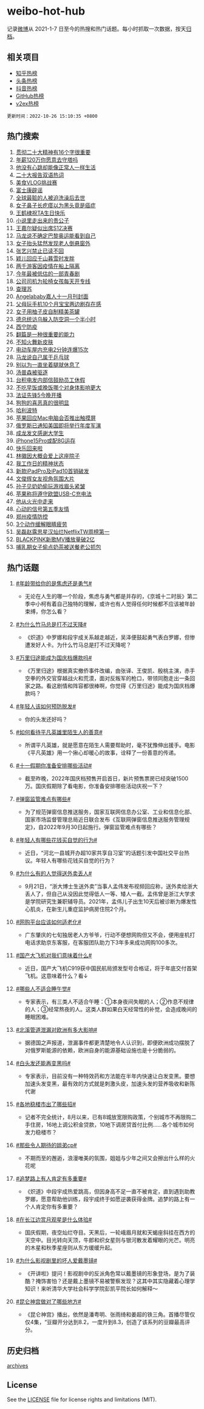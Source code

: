 # weibo-hot-hub

记录[微博](https://www.weibo.com)从 2021-1-7 日至今的热搜和热门话题。每小时抓取一次数据，按天[归档](archives)。

## 相关项目

- [知乎热榜](https://github.com/lonnyzhang423/zhihu-hot-hub)
- [头条热榜](https://github.com/lonnyzhang423/toutiao-hot-hub)
- [抖音热榜](https://github.com/lonnyzhang423/douyin-hot-hub)
- [GitHub热榜](https://github.com/lonnyzhang423/github-hot-hub)
- [v2ex热榜](https://github.com/lonnyzhang423/v2ex-hot-hub)


`更新时间：2022-10-26 15:10:35 +0800`

## 热门搜索

1. [贯彻二十大精神有16个字很重要](https://m.weibo.cn/search?containerid=100103type%3D1%26t%3D10%26q%3D%23%E8%B4%AF%E5%BD%BB%E4%BA%8C%E5%8D%81%E5%A4%A7%E7%B2%BE%E7%A5%9E%E6%9C%8916%E4%B8%AA%E5%AD%97%E5%BE%88%E9%87%8D%E8%A6%81%23&stream_entry_id=51&isnewpage=1&extparam=seat%3D1%26c_type%3D51%26filter_type%3Drealtimehot%26pos%3D0%26dgr%3D0%26cate%3D10103%26display_time%3D1666768233%26pre_seqid%3D166676791976302132639&luicode=10000011&lfid=106003type%253D25%2526t%253D3%2526disable_hot%253D1%2526filter_type%253Drealtimehot)
1. [年薪120万你愿意去守塔吗](https://m.weibo.cn/search?containerid=100103type%3D1%26t%3D10%26q%3D%23%E5%B9%B4%E8%96%AA120%E4%B8%87%E4%BD%A0%E6%84%BF%E6%84%8F%E5%8E%BB%E5%AE%88%E5%A1%94%E5%90%97%23&stream_entry_id=31&isnewpage=1&extparam=seat%3D1%26dgr%3D0%26realpos%3D1%26pos%3D0%26lcate%3D5001%26q%3D%2523%25E5%25B9%25B4%25E8%2596%25AA120%25E4%25B8%2587%25E4%25BD%25A0%25E6%2584%25BF%25E6%2584%258F%25E5%258E%25BB%25E5%25AE%2588%25E5%25A1%2594%25E5%2590%2597%2523%26c_type%3D31%26filter_type%3Drealtimehot%26cate%3D0%26flag%3D1%26band_rank%3D1%26display_time%3D1666768233%26pre_seqid%3D166676791976302132639&luicode=10000011&lfid=106003type%253D25%2526t%253D3%2526disable_hot%253D1%2526filter_type%253Drealtimehot)
1. [他没有心跳却能像正常人一样生活](https://m.weibo.cn/search?containerid=100103type%3D1%26t%3D10%26q%3D%23%E4%BB%96%E6%B2%A1%E6%9C%89%E5%BF%83%E8%B7%B3%E5%8D%B4%E8%83%BD%E5%83%8F%E6%AD%A3%E5%B8%B8%E4%BA%BA%E4%B8%80%E6%A0%B7%E7%94%9F%E6%B4%BB%23&stream_entry_id=31&isnewpage=1&extparam=seat%3D1%26dgr%3D0%26realpos%3D2%26pos%3D1%26lcate%3D5001%26q%3D%2523%25E4%25BB%2596%25E6%25B2%25A1%25E6%259C%2589%25E5%25BF%2583%25E8%25B7%25B3%25E5%258D%25B4%25E8%2583%25BD%25E5%2583%258F%25E6%25AD%25A3%25E5%25B8%25B8%25E4%25BA%25BA%25E4%25B8%2580%25E6%25A0%25B7%25E7%2594%259F%25E6%25B4%25BB%2523%26c_type%3D31%26filter_type%3Drealtimehot%26cate%3D0%26flag%3D16%26band_rank%3D2%26display_time%3D1666768233%26pre_seqid%3D166676791976302132639&luicode=10000011&lfid=106003type%253D25%2526t%253D3%2526disable_hot%253D1%2526filter_type%253Drealtimehot)
1. [二十大报告双语热词](https://m.weibo.cn/search?containerid=100103type%3D1%26t%3D10%26q%3D%23%E4%BA%8C%E5%8D%81%E5%A4%A7%E6%8A%A5%E5%91%8A%E5%8F%8C%E8%AF%AD%E7%83%AD%E8%AF%8D%23&stream_entry_id=31&isnewpage=1&extparam=seat%3D1%26dgr%3D0%26realpos%3D3%26pos%3D2%26lcate%3D5001%26q%3D%2523%25E4%25BA%258C%25E5%258D%2581%25E5%25A4%25A7%25E6%258A%25A5%25E5%2591%258A%25E5%258F%258C%25E8%25AF%25AD%25E7%2583%25AD%25E8%25AF%258D%2523%26c_type%3D31%26filter_type%3Drealtimehot%26cate%3D0%26flag%3D0%26band_rank%3D3%26display_time%3D1666768233%26pre_seqid%3D166676791976302132639&luicode=10000011&lfid=106003type%253D25%2526t%253D3%2526disable_hot%253D1%2526filter_type%253Drealtimehot)
1. [美食VLOG挑战赛](https://m.weibo.cn/search?containerid=100103type%3D1%26t%3D10%26q%3D%23%E7%BE%8E%E9%A3%9FVLOG%E6%8C%91%E6%88%98%E8%B5%9B%23&stream_entry_id=31&isnewpage=1&extparam=seat%3D1%26dgr%3D0%26pos%3D3%26lcate%3D5001%26q%3D%2523%25E7%25BE%258E%25E9%25A3%259FVLOG%25E6%258C%2591%25E6%2588%2598%25E8%25B5%259B%2523%26c_type%3D31%26adid%3D168818%26filter_type%3Drealtimehot%26cate%3D0%26band_rank%3D4%26display_time%3D1666768233%26pre_seqid%3D166676791976302132639&luicode=10000011&lfid=106003type%253D25%2526t%253D3%2526disable_hot%253D1%2526filter_type%253Drealtimehot)
1. [富士康辟谣](https://m.weibo.cn/search?containerid=100103type%3D1%26t%3D10%26q%3D%23%E5%AF%8C%E5%A3%AB%E5%BA%B7%E8%BE%9F%E8%B0%A3%23&stream_entry_id=31&isnewpage=1&extparam=seat%3D1%26dgr%3D0%26realpos%3D4%26pos%3D4%26lcate%3D5001%26q%3D%2523%25E5%25AF%258C%25E5%25A3%25AB%25E5%25BA%25B7%25E8%25BE%259F%25E8%25B0%25A3%2523%26c_type%3D31%26filter_type%3Drealtimehot%26cate%3D0%26flag%3D1%26band_rank%3D4%26display_time%3D1666768233%26pre_seqid%3D166676791976302132639&luicode=10000011&lfid=106003type%253D25%2526t%253D3%2526disable_hot%253D1%2526filter_type%253Drealtimehot)
1. [全球最脏的人被迫洗澡后去世](https://m.weibo.cn/search?containerid=100103type%3D1%26t%3D10%26q%3D%23%E5%85%A8%E7%90%83%E6%9C%80%E8%84%8F%E7%9A%84%E4%BA%BA%E8%A2%AB%E8%BF%AB%E6%B4%97%E6%BE%A1%E5%90%8E%E5%8E%BB%E4%B8%96%23&stream_entry_id=31&isnewpage=1&extparam=seat%3D1%26dgr%3D0%26realpos%3D5%26pos%3D5%26lcate%3D5001%26q%3D%2523%25E5%2585%25A8%25E7%2590%2583%25E6%259C%2580%25E8%2584%258F%25E7%259A%2584%25E4%25BA%25BA%25E8%25A2%25AB%25E8%25BF%25AB%25E6%25B4%2597%25E6%25BE%25A1%25E5%2590%258E%25E5%258E%25BB%25E4%25B8%2596%2523%26c_type%3D31%26filter_type%3Drealtimehot%26cate%3D0%26flag%3D2%26band_rank%3D5%26display_time%3D1666768233%26pre_seqid%3D166676791976302132639&luicode=10000011&lfid=106003type%253D25%2526t%253D3%2526disable_hot%253D1%2526filter_type%253Drealtimehot)
1. [女子鼻子长疙瘩以为黑头竟是癌症](https://m.weibo.cn/search?containerid=100103type%3D1%26t%3D10%26q%3D%23%E5%A5%B3%E5%AD%90%E9%BC%BB%E5%AD%90%E9%95%BF%E7%96%99%E7%98%A9%E4%BB%A5%E4%B8%BA%E9%BB%91%E5%A4%B4%E7%AB%9F%E6%98%AF%E7%99%8C%E7%97%87%23&stream_entry_id=31&isnewpage=1&extparam=seat%3D1%26dgr%3D0%26realpos%3D6%26pos%3D6%26lcate%3D5001%26q%3D%2523%25E5%25A5%25B3%25E5%25AD%2590%25E9%25BC%25BB%25E5%25AD%2590%25E9%2595%25BF%25E7%2596%2599%25E7%2598%25A9%25E4%25BB%25A5%25E4%25B8%25BA%25E9%25BB%2591%25E5%25A4%25B4%25E7%25AB%259F%25E6%2598%25AF%25E7%2599%258C%25E7%2597%2587%2523%26c_type%3D31%26filter_type%3Drealtimehot%26cate%3D0%26flag%3D0%26band_rank%3D6%26display_time%3D1666768233%26pre_seqid%3D166676791976302132639&luicode=10000011&lfid=106003type%253D25%2526t%253D3%2526disable_hot%253D1%2526filter_type%253Drealtimehot)
1. [王鹤棣祝TA生日快乐](https://m.weibo.cn/search?containerid=100103type%3D1%26t%3D10%26q%3D%23%E7%8E%8B%E9%B9%A4%E6%A3%A3%E7%A5%9DTA%E7%94%9F%E6%97%A5%E5%BF%AB%E4%B9%90%23&stream_entry_id=31&isnewpage=1&extparam=seat%3D1%26dgr%3D0%26pos%3D7%26lcate%3D5001%26topic_ad%3D1%26q%3D%2523%25E7%258E%258B%25E9%25B9%25A4%25E6%25A3%25A3%25E7%25A5%259DTA%25E7%2594%259F%25E6%2597%25A5%25E5%25BF%25AB%25E4%25B9%2590%2523%26c_type%3D31%26adid%3D169052%26filter_type%3Drealtimehot%26cate%3D0%26band_rank%3D7%26display_time%3D1666768233%26pre_seqid%3D166676791976302132639&luicode=10000011&lfid=106003type%253D25%2526t%253D3%2526disable_hot%253D1%2526filter_type%253Drealtimehot)
1. [小说里走出来的贵公子](https://m.weibo.cn/search?containerid=100103type%3D1%26t%3D10%26q%3D%23%E5%B0%8F%E8%AF%B4%E9%87%8C%E8%B5%B0%E5%87%BA%E6%9D%A5%E7%9A%84%E8%B4%B5%E5%85%AC%E5%AD%90%23&stream_entry_id=31&isnewpage=1&extparam=seat%3D1%26dgr%3D0%26realpos%3D7%26pos%3D8%26lcate%3D5001%26q%3D%2523%25E5%25B0%258F%25E8%25AF%25B4%25E9%2587%258C%25E8%25B5%25B0%25E5%2587%25BA%25E6%259D%25A5%25E7%259A%2584%25E8%25B4%25B5%25E5%2585%25AC%25E5%25AD%2590%2523%26c_type%3D31%26filter_type%3Drealtimehot%26cate%3D0%26flag%3D1%26band_rank%3D7%26display_time%3D1666768233%26pre_seqid%3D166676791976302132639&luicode=10000011&lfid=106003type%253D25%2526t%253D3%2526disable_hot%253D1%2526filter_type%253Drealtimehot)
1. [王嘉尔疑似出席S12决赛](https://m.weibo.cn/search?containerid=100103type%3D1%26t%3D10%26q%3D%23%E7%8E%8B%E5%98%89%E5%B0%94%E7%96%91%E4%BC%BC%E5%87%BA%E5%B8%ADS12%E5%86%B3%E8%B5%9B%23&stream_entry_id=31&isnewpage=1&extparam=seat%3D1%26dgr%3D0%26realpos%3D8%26pos%3D9%26lcate%3D5001%26q%3D%2523%25E7%258E%258B%25E5%2598%2589%25E5%25B0%2594%25E7%2596%2591%25E4%25BC%25BC%25E5%2587%25BA%25E5%25B8%25ADS12%25E5%2586%25B3%25E8%25B5%259B%2523%26c_type%3D31%26filter_type%3Drealtimehot%26cate%3D0%26flag%3D2%26band_rank%3D8%26display_time%3D1666768233%26pre_seqid%3D166676791976302132639&luicode=10000011&lfid=106003type%253D25%2526t%253D3%2526disable_hot%253D1%2526filter_type%253Drealtimehot)
1. [马龙说不确定巴黎奥运能看到自己](https://m.weibo.cn/search?containerid=100103type%3D1%26t%3D10%26q%3D%23%E9%A9%AC%E9%BE%99%E8%AF%B4%E4%B8%8D%E7%A1%AE%E5%AE%9A%E5%B7%B4%E9%BB%8E%E5%A5%A5%E8%BF%90%E8%83%BD%E7%9C%8B%E5%88%B0%E8%87%AA%E5%B7%B1%23&stream_entry_id=31&isnewpage=1&extparam=seat%3D1%26dgr%3D0%26realpos%3D9%26pos%3D10%26lcate%3D5001%26q%3D%2523%25E9%25A9%25AC%25E9%25BE%2599%25E8%25AF%25B4%25E4%25B8%258D%25E7%25A1%25AE%25E5%25AE%259A%25E5%25B7%25B4%25E9%25BB%258E%25E5%25A5%25A5%25E8%25BF%2590%25E8%2583%25BD%25E7%259C%258B%25E5%2588%25B0%25E8%2587%25AA%25E5%25B7%25B1%2523%26c_type%3D31%26filter_type%3Drealtimehot%26cate%3D0%26flag%3D0%26band_rank%3D9%26display_time%3D1666768233%26pre_seqid%3D166676791976302132639&luicode=10000011&lfid=106003type%253D25%2526t%253D3%2526disable_hot%253D1%2526filter_type%253Drealtimehot)
1. [女子抬头猛然发现老人倒悬窗外](https://m.weibo.cn/search?containerid=100103type%3D1%26t%3D10%26q%3D%23%E5%A5%B3%E5%AD%90%E6%8A%AC%E5%A4%B4%E7%8C%9B%E7%84%B6%E5%8F%91%E7%8E%B0%E8%80%81%E4%BA%BA%E5%80%92%E6%82%AC%E7%AA%97%E5%A4%96%23&stream_entry_id=31&isnewpage=1&extparam=seat%3D1%26dgr%3D0%26realpos%3D10%26pos%3D11%26lcate%3D5001%26q%3D%2523%25E5%25A5%25B3%25E5%25AD%2590%25E6%258A%25AC%25E5%25A4%25B4%25E7%258C%259B%25E7%2584%25B6%25E5%258F%2591%25E7%258E%25B0%25E8%2580%2581%25E4%25BA%25BA%25E5%2580%2592%25E6%2582%25AC%25E7%25AA%2597%25E5%25A4%2596%2523%26c_type%3D31%26filter_type%3Drealtimehot%26cate%3D0%26flag%3D0%26band_rank%3D10%26display_time%3D1666768233%26pre_seqid%3D166676791976302132639&luicode=10000011&lfid=106003type%253D25%2526t%253D3%2526disable_hot%253D1%2526filter_type%253Drealtimehot)
1. [张艺兴禁止已读不回](https://m.weibo.cn/search?containerid=100103type%3D1%26t%3D10%26q%3D%23%E5%BC%A0%E8%89%BA%E5%85%B4%E7%A6%81%E6%AD%A2%E5%B7%B2%E8%AF%BB%E4%B8%8D%E5%9B%9E%23&stream_entry_id=31&isnewpage=1&extparam=seat%3D1%26dgr%3D0%26realpos%3D11%26pos%3D12%26lcate%3D5001%26q%3D%2523%25E5%25BC%25A0%25E8%2589%25BA%25E5%2585%25B4%25E7%25A6%2581%25E6%25AD%25A2%25E5%25B7%25B2%25E8%25AF%25BB%25E4%25B8%258D%25E5%259B%259E%2523%26c_type%3D31%26filter_type%3Drealtimehot%26cate%3D0%26flag%3D0%26band_rank%3D11%26display_time%3D1666768233%26pre_seqid%3D166676791976302132639&luicode=10000011&lfid=106003type%253D25%2526t%253D3%2526disable_hot%253D1%2526filter_type%253Drealtimehot)
1. [颖儿回应千山暮雪时发胖](https://m.weibo.cn/search?containerid=100103type%3D1%26t%3D10%26q%3D%23%E9%A2%96%E5%84%BF%E5%9B%9E%E5%BA%94%E5%8D%83%E5%B1%B1%E6%9A%AE%E9%9B%AA%E6%97%B6%E5%8F%91%E8%83%96%23&stream_entry_id=31&isnewpage=1&extparam=seat%3D1%26dgr%3D0%26realpos%3D12%26pos%3D13%26lcate%3D5001%26q%3D%2523%25E9%25A2%2596%25E5%2584%25BF%25E5%259B%259E%25E5%25BA%2594%25E5%258D%2583%25E5%25B1%25B1%25E6%259A%25AE%25E9%259B%25AA%25E6%2597%25B6%25E5%258F%2591%25E8%2583%2596%2523%26c_type%3D31%26filter_type%3Drealtimehot%26cate%3D0%26flag%3D0%26band_rank%3D12%26display_time%3D1666768233%26pre_seqid%3D166676791976302132639&luicode=10000011&lfid=106003type%253D25%2526t%253D3%2526disable_hot%253D1%2526filter_type%253Drealtimehot)
1. [两千游客因疫情在船上隔离](https://m.weibo.cn/search?containerid=100103type%3D1%26t%3D10%26q%3D%23%E4%B8%A4%E5%8D%83%E6%B8%B8%E5%AE%A2%E5%9B%A0%E7%96%AB%E6%83%85%E5%9C%A8%E8%88%B9%E4%B8%8A%E9%9A%94%E7%A6%BB%23&stream_entry_id=31&isnewpage=1&extparam=seat%3D1%26dgr%3D0%26realpos%3D13%26pos%3D14%26lcate%3D5001%26q%3D%2523%25E4%25B8%25A4%25E5%258D%2583%25E6%25B8%25B8%25E5%25AE%25A2%25E5%259B%25A0%25E7%2596%25AB%25E6%2583%2585%25E5%259C%25A8%25E8%2588%25B9%25E4%25B8%258A%25E9%259A%2594%25E7%25A6%25BB%2523%26c_type%3D31%26filter_type%3Drealtimehot%26cate%3D0%26flag%3D2%26band_rank%3D13%26display_time%3D1666768233%26pre_seqid%3D166676791976302132639&luicode=10000011&lfid=106003type%253D25%2526t%253D3%2526disable_hot%253D1%2526filter_type%253Drealtimehot)
1. [今年最被低估的一部青春剧](https://m.weibo.cn/search?containerid=100103type%3D1%26t%3D10%26q%3D%23%E4%BB%8A%E5%B9%B4%E6%9C%80%E8%A2%AB%E4%BD%8E%E4%BC%B0%E7%9A%84%E4%B8%80%E9%83%A8%E9%9D%92%E6%98%A5%E5%89%A7%23&stream_entry_id=31&isnewpage=1&extparam=seat%3D1%26dgr%3D0%26realpos%3D14%26pos%3D15%26lcate%3D5001%26q%3D%2523%25E4%25BB%258A%25E5%25B9%25B4%25E6%259C%2580%25E8%25A2%25AB%25E4%25BD%258E%25E4%25BC%25B0%25E7%259A%2584%25E4%25B8%2580%25E9%2583%25A8%25E9%259D%2592%25E6%2598%25A5%25E5%2589%25A7%2523%26c_type%3D31%26filter_type%3Drealtimehot%26cate%3D0%26flag%3D1%26band_rank%3D14%26display_time%3D1666768233%26pre_seqid%3D166676791976302132639&luicode=10000011&lfid=106003type%253D25%2526t%253D3%2526disable_hot%253D1%2526filter_type%253Drealtimehot)
1. [公司司机为轮椅女孩每天开专线](https://m.weibo.cn/search?containerid=100103type%3D1%26t%3D10%26q%3D%23%E5%85%AC%E5%8F%B8%E5%8F%B8%E6%9C%BA%E4%B8%BA%E8%BD%AE%E6%A4%85%E5%A5%B3%E5%AD%A9%E6%AF%8F%E5%A4%A9%E5%BC%80%E4%B8%93%E7%BA%BF%23&stream_entry_id=31&isnewpage=1&extparam=seat%3D1%26dgr%3D0%26realpos%3D15%26pos%3D16%26lcate%3D5001%26q%3D%2523%25E5%2585%25AC%25E5%258F%25B8%25E5%258F%25B8%25E6%259C%25BA%25E4%25B8%25BA%25E8%25BD%25AE%25E6%25A4%2585%25E5%25A5%25B3%25E5%25AD%25A9%25E6%25AF%258F%25E5%25A4%25A9%25E5%25BC%2580%25E4%25B8%2593%25E7%25BA%25BF%2523%26c_type%3D31%26adid%3D169112%26filter_type%3Drealtimehot%26cate%3D0%26flag%3D0%26band_rank%3D15%26display_time%3D1666768233%26pre_seqid%3D166676791976302132639&luicode=10000011&lfid=106003type%253D25%2526t%253D3%2526disable_hot%253D1%2526filter_type%253Drealtimehot)
1. [查理苏](https://m.weibo.cn/search?containerid=100103type%3D1%26t%3D10%26q%3D%E6%9F%A5%E7%90%86%E8%8B%8F&stream_entry_id=31&isnewpage=1&extparam=seat%3D1%26dgr%3D0%26realpos%3D16%26pos%3D17%26lcate%3D5001%26q%3D%25E6%259F%25A5%25E7%2590%2586%25E8%258B%258F%26c_type%3D31%26filter_type%3Drealtimehot%26cate%3D0%26flag%3D0%26band_rank%3D16%26display_time%3D1666768233%26pre_seqid%3D166676791976302132639&luicode=10000011&lfid=106003type%253D25%2526t%253D3%2526disable_hot%253D1%2526filter_type%253Drealtimehot)
1. [Angelababy嘉人十一月刊封面](https://m.weibo.cn/search?containerid=100103type%3D1%26t%3D10%26q%3D%23Angelababy%E5%98%89%E4%BA%BA%E5%8D%81%E4%B8%80%E6%9C%88%E5%88%8A%E5%B0%81%E9%9D%A2%23&stream_entry_id=31&isnewpage=1&extparam=seat%3D1%26dgr%3D0%26realpos%3D17%26pos%3D18%26lcate%3D5001%26q%3D%2523Angelababy%25E5%2598%2589%25E4%25BA%25BA%25E5%258D%2581%25E4%25B8%2580%25E6%259C%2588%25E5%2588%258A%25E5%25B0%2581%25E9%259D%25A2%2523%26c_type%3D31%26filter_type%3Drealtimehot%26cate%3D0%26flag%3D0%26band_rank%3D17%26display_time%3D1666768233%26pre_seqid%3D166676791976302132639&luicode=10000011&lfid=106003type%253D25%2526t%253D3%2526disable_hot%253D1%2526filter_type%253Drealtimehot)
1. [父母玩手机10个月宝宝两边刷存在感](https://m.weibo.cn/search?containerid=100103type%3D1%26t%3D10%26q%3D%23%E7%88%B6%E6%AF%8D%E7%8E%A9%E6%89%8B%E6%9C%BA10%E4%B8%AA%E6%9C%88%E5%AE%9D%E5%AE%9D%E4%B8%A4%E8%BE%B9%E5%88%B7%E5%AD%98%E5%9C%A8%E6%84%9F%23&stream_entry_id=31&isnewpage=1&extparam=seat%3D1%26dgr%3D0%26realpos%3D18%26pos%3D19%26lcate%3D5001%26q%3D%2523%25E7%2588%25B6%25E6%25AF%258D%25E7%258E%25A9%25E6%2589%258B%25E6%259C%25BA10%25E4%25B8%25AA%25E6%259C%2588%25E5%25AE%259D%25E5%25AE%259D%25E4%25B8%25A4%25E8%25BE%25B9%25E5%2588%25B7%25E5%25AD%2598%25E5%259C%25A8%25E6%2584%259F%2523%26c_type%3D31%26filter_type%3Drealtimehot%26cate%3D0%26flag%3D0%26band_rank%3D18%26display_time%3D1666768233%26pre_seqid%3D166676791976302132639&luicode=10000011&lfid=106003type%253D25%2526t%253D3%2526disable_hot%253D1%2526filter_type%253Drealtimehot)
1. [女子用柚子皮自制精美茶罐](https://m.weibo.cn/search?containerid=100103type%3D1%26t%3D10%26q%3D%23%E5%A5%B3%E5%AD%90%E7%94%A8%E6%9F%9A%E5%AD%90%E7%9A%AE%E8%87%AA%E5%88%B6%E7%B2%BE%E7%BE%8E%E8%8C%B6%E7%BD%90%23&stream_entry_id=31&isnewpage=1&extparam=seat%3D1%26dgr%3D0%26realpos%3D19%26pos%3D20%26lcate%3D5001%26q%3D%2523%25E5%25A5%25B3%25E5%25AD%2590%25E7%2594%25A8%25E6%259F%259A%25E5%25AD%2590%25E7%259A%25AE%25E8%2587%25AA%25E5%2588%25B6%25E7%25B2%25BE%25E7%25BE%258E%25E8%258C%25B6%25E7%25BD%2590%2523%26c_type%3D31%26filter_type%3Drealtimehot%26cate%3D0%26flag%3D1%26band_rank%3D19%26display_time%3D1666768233%26pre_seqid%3D166676791976302132639&luicode=10000011&lfid=106003type%253D25%2526t%253D3%2526disable_hot%253D1%2526filter_type%253Drealtimehot)
1. [德总统访乌躲入防空洞一个半小时](https://m.weibo.cn/search?containerid=100103type%3D1%26t%3D10%26q%3D%23%E5%BE%B7%E6%80%BB%E7%BB%9F%E8%AE%BF%E4%B9%8C%E8%BA%B2%E5%85%A5%E9%98%B2%E7%A9%BA%E6%B4%9E%E4%B8%80%E4%B8%AA%E5%8D%8A%E5%B0%8F%E6%97%B6%23&stream_entry_id=31&isnewpage=1&extparam=seat%3D1%26dgr%3D0%26realpos%3D20%26pos%3D21%26lcate%3D5001%26q%3D%2523%25E5%25BE%25B7%25E6%2580%25BB%25E7%25BB%259F%25E8%25AE%25BF%25E4%25B9%258C%25E8%25BA%25B2%25E5%2585%25A5%25E9%2598%25B2%25E7%25A9%25BA%25E6%25B4%259E%25E4%25B8%2580%25E4%25B8%25AA%25E5%258D%258A%25E5%25B0%258F%25E6%2597%25B6%2523%26c_type%3D31%26filter_type%3Drealtimehot%26cate%3D0%26flag%3D0%26band_rank%3D20%26display_time%3D1666768233%26pre_seqid%3D166676791976302132639&luicode=10000011&lfid=106003type%253D25%2526t%253D3%2526disable_hot%253D1%2526filter_type%253Drealtimehot)
1. [西宁防疫](https://m.weibo.cn/search?containerid=100103type%3D1%26t%3D10%26q%3D%23%E8%A5%BF%E5%AE%81%E9%98%B2%E7%96%AB%23&stream_entry_id=31&isnewpage=1&extparam=seat%3D1%26dgr%3D0%26realpos%3D21%26pos%3D22%26lcate%3D5001%26q%3D%2523%25E8%25A5%25BF%25E5%25AE%2581%25E9%2598%25B2%25E7%2596%25AB%2523%26c_type%3D31%26filter_type%3Drealtimehot%26cate%3D0%26flag%3D1%26band_rank%3D21%26display_time%3D1666768233%26pre_seqid%3D166676791976302132639&luicode=10000011&lfid=106003type%253D25%2526t%253D3%2526disable_hot%253D1%2526filter_type%253Drealtimehot)
1. [翻篇是一种很重要的能力](https://m.weibo.cn/search?containerid=100103type%3D1%26t%3D10%26q%3D%23%E7%BF%BB%E7%AF%87%E6%98%AF%E4%B8%80%E7%A7%8D%E5%BE%88%E9%87%8D%E8%A6%81%E7%9A%84%E8%83%BD%E5%8A%9B%23&stream_entry_id=31&isnewpage=1&extparam=seat%3D1%26dgr%3D0%26realpos%3D22%26pos%3D23%26lcate%3D5001%26q%3D%2523%25E7%25BF%25BB%25E7%25AF%2587%25E6%2598%25AF%25E4%25B8%2580%25E7%25A7%258D%25E5%25BE%2588%25E9%2587%258D%25E8%25A6%2581%25E7%259A%2584%25E8%2583%25BD%25E5%258A%259B%2523%26c_type%3D31%26filter_type%3Drealtimehot%26cate%3D0%26flag%3D0%26band_rank%3D22%26display_time%3D1666768233%26pre_seqid%3D166676791976302132639&luicode=10000011&lfid=106003type%253D25%2526t%253D3%2526disable_hot%253D1%2526filter_type%253Drealtimehot)
1. [不知火舞新皮肤](https://m.weibo.cn/search?containerid=100103type%3D1%26t%3D10%26q%3D%23%E4%B8%8D%E7%9F%A5%E7%81%AB%E8%88%9E%E6%96%B0%E7%9A%AE%E8%82%A4%23&stream_entry_id=31&isnewpage=1&extparam=seat%3D1%26dgr%3D0%26realpos%3D23%26pos%3D24%26lcate%3D5001%26q%3D%2523%25E4%25B8%258D%25E7%259F%25A5%25E7%2581%25AB%25E8%2588%259E%25E6%2596%25B0%25E7%259A%25AE%25E8%2582%25A4%2523%26c_type%3D31%26filter_type%3Drealtimehot%26cate%3D0%26flag%3D0%26band_rank%3D23%26display_time%3D1666768233%26pre_seqid%3D166676791976302132639&luicode=10000011&lfid=106003type%253D25%2526t%253D3%2526disable_hot%253D1%2526filter_type%253Drealtimehot)
1. [电动车屋内充电2分钟连爆15次](https://m.weibo.cn/search?containerid=100103type%3D1%26t%3D10%26q%3D%23%E7%94%B5%E5%8A%A8%E8%BD%A6%E5%B1%8B%E5%86%85%E5%85%85%E7%94%B52%E5%88%86%E9%92%9F%E8%BF%9E%E7%88%8615%E6%AC%A1%23&stream_entry_id=31&isnewpage=1&extparam=seat%3D1%26dgr%3D0%26realpos%3D24%26pos%3D25%26lcate%3D5001%26q%3D%2523%25E7%2594%25B5%25E5%258A%25A8%25E8%25BD%25A6%25E5%25B1%258B%25E5%2586%2585%25E5%2585%2585%25E7%2594%25B52%25E5%2588%2586%25E9%2592%259F%25E8%25BF%259E%25E7%2588%258615%25E6%25AC%25A1%2523%26c_type%3D31%26filter_type%3Drealtimehot%26cate%3D0%26flag%3D0%26band_rank%3D24%26display_time%3D1666768233%26pre_seqid%3D166676791976302132639&luicode=10000011&lfid=106003type%253D25%2526t%253D3%2526disable_hot%253D1%2526filter_type%253Drealtimehot)
1. [马龙说自己属于乒乓球](https://m.weibo.cn/search?containerid=100103type%3D1%26t%3D10%26q%3D%23%E9%A9%AC%E9%BE%99%E8%AF%B4%E8%87%AA%E5%B7%B1%E5%B1%9E%E4%BA%8E%E4%B9%92%E4%B9%93%E7%90%83%23&stream_entry_id=31&isnewpage=1&extparam=seat%3D1%26dgr%3D0%26realpos%3D25%26pos%3D26%26lcate%3D5001%26q%3D%2523%25E9%25A9%25AC%25E9%25BE%2599%25E8%25AF%25B4%25E8%2587%25AA%25E5%25B7%25B1%25E5%25B1%259E%25E4%25BA%258E%25E4%25B9%2592%25E4%25B9%2593%25E7%2590%2583%2523%26c_type%3D31%26filter_type%3Drealtimehot%26cate%3D0%26flag%3D1%26band_rank%3D25%26display_time%3D1666768233%26pre_seqid%3D166676791976302132639&luicode=10000011&lfid=106003type%253D25%2526t%253D3%2526disable_hot%253D1%2526filter_type%253Drealtimehot)
1. [别以为一直坐着腿就休息了](https://m.weibo.cn/search?containerid=100103type%3D1%26t%3D10%26q%3D%23%E5%88%AB%E4%BB%A5%E4%B8%BA%E4%B8%80%E7%9B%B4%E5%9D%90%E7%9D%80%E8%85%BF%E5%B0%B1%E4%BC%91%E6%81%AF%E4%BA%86%23&stream_entry_id=31&isnewpage=1&extparam=seat%3D1%26dgr%3D0%26realpos%3D26%26pos%3D27%26lcate%3D5001%26q%3D%2523%25E5%2588%25AB%25E4%25BB%25A5%25E4%25B8%25BA%25E4%25B8%2580%25E7%259B%25B4%25E5%259D%2590%25E7%259D%2580%25E8%2585%25BF%25E5%25B0%25B1%25E4%25BC%2591%25E6%2581%25AF%25E4%25BA%2586%2523%26c_type%3D31%26filter_type%3Drealtimehot%26cate%3D0%26flag%3D0%26band_rank%3D26%26display_time%3D1666768233%26pre_seqid%3D166676791976302132639&luicode=10000011&lfid=106003type%253D25%2526t%253D3%2526disable_hot%253D1%2526filter_type%253Drealtimehot)
1. [汤普森被驱逐](https://m.weibo.cn/search?containerid=100103type%3D1%26t%3D10%26q%3D%23%E6%B1%A4%E6%99%AE%E6%A3%AE%E8%A2%AB%E9%A9%B1%E9%80%90%23&stream_entry_id=31&isnewpage=1&extparam=seat%3D1%26dgr%3D0%26realpos%3D27%26pos%3D28%26lcate%3D5001%26q%3D%2523%25E6%25B1%25A4%25E6%2599%25AE%25E6%25A3%25AE%25E8%25A2%25AB%25E9%25A9%25B1%25E9%2580%2590%2523%26c_type%3D31%26filter_type%3Drealtimehot%26cate%3D0%26flag%3D0%26band_rank%3D27%26display_time%3D1666768233%26pre_seqid%3D166676791976302132639&luicode=10000011&lfid=106003type%253D25%2526t%253D3%2526disable_hot%253D1%2526filter_type%253Drealtimehot)
1. [台积电发内部信鼓励员工休假](https://m.weibo.cn/search?containerid=100103type%3D1%26t%3D10%26q%3D%23%E5%8F%B0%E7%A7%AF%E7%94%B5%E5%8F%91%E5%86%85%E9%83%A8%E4%BF%A1%E9%BC%93%E5%8A%B1%E5%91%98%E5%B7%A5%E4%BC%91%E5%81%87%23&stream_entry_id=31&isnewpage=1&extparam=seat%3D1%26dgr%3D0%26realpos%3D28%26pos%3D29%26lcate%3D5001%26q%3D%2523%25E5%258F%25B0%25E7%25A7%25AF%25E7%2594%25B5%25E5%258F%2591%25E5%2586%2585%25E9%2583%25A8%25E4%25BF%25A1%25E9%25BC%2593%25E5%258A%25B1%25E5%2591%2598%25E5%25B7%25A5%25E4%25BC%2591%25E5%2581%2587%2523%26c_type%3D31%26filter_type%3Drealtimehot%26cate%3D0%26flag%3D0%26band_rank%3D28%26display_time%3D1666768233%26pre_seqid%3D166676791976302132639&luicode=10000011&lfid=106003type%253D25%2526t%253D3%2526disable_hot%253D1%2526filter_type%253Drealtimehot)
1. [不吃早饭或晚饭哪个对身体影响更大](https://m.weibo.cn/search?containerid=100103type%3D1%26t%3D10%26q%3D%23%E4%B8%8D%E5%90%83%E6%97%A9%E9%A5%AD%E6%88%96%E6%99%9A%E9%A5%AD%E5%93%AA%E4%B8%AA%E5%AF%B9%E8%BA%AB%E4%BD%93%E5%BD%B1%E5%93%8D%E6%9B%B4%E5%A4%A7%23&stream_entry_id=31&isnewpage=1&extparam=seat%3D1%26dgr%3D0%26realpos%3D29%26pos%3D30%26lcate%3D5001%26q%3D%2523%25E4%25B8%258D%25E5%2590%2583%25E6%2597%25A9%25E9%25A5%25AD%25E6%2588%2596%25E6%2599%259A%25E9%25A5%25AD%25E5%2593%25AA%25E4%25B8%25AA%25E5%25AF%25B9%25E8%25BA%25AB%25E4%25BD%2593%25E5%25BD%25B1%25E5%2593%258D%25E6%259B%25B4%25E5%25A4%25A7%2523%26c_type%3D31%26filter_type%3Drealtimehot%26cate%3D0%26flag%3D0%26band_rank%3D29%26display_time%3D1666768233%26pre_seqid%3D166676791976302132639&luicode=10000011&lfid=106003type%253D25%2526t%253D3%2526disable_hot%253D1%2526filter_type%253Drealtimehot)
1. [法证先锋5今晚开播](https://m.weibo.cn/search?containerid=100103type%3D1%26t%3D10%26q%3D%23%E6%B3%95%E8%AF%81%E5%85%88%E9%94%8B5%E4%BB%8A%E6%99%9A%E5%BC%80%E6%92%AD%23&stream_entry_id=31&isnewpage=1&extparam=seat%3D1%26dgr%3D0%26realpos%3D30%26pos%3D31%26lcate%3D5001%26q%3D%2523%25E6%25B3%2595%25E8%25AF%2581%25E5%2585%2588%25E9%2594%258B5%25E4%25BB%258A%25E6%2599%259A%25E5%25BC%2580%25E6%2592%25AD%2523%26c_type%3D31%26filter_type%3Drealtimehot%26cate%3D0%26flag%3D0%26band_rank%3D30%26display_time%3D1666768233%26pre_seqid%3D166676791976302132639&luicode=10000011&lfid=106003type%253D25%2526t%253D3%2526disable_hot%253D1%2526filter_type%253Drealtimehot)
1. [狗狗的喜恶真的很明显](https://m.weibo.cn/search?containerid=100103type%3D1%26t%3D10%26q%3D%23%E7%8B%97%E7%8B%97%E7%9A%84%E5%96%9C%E6%81%B6%E7%9C%9F%E7%9A%84%E5%BE%88%E6%98%8E%E6%98%BE%23&stream_entry_id=31&isnewpage=1&extparam=seat%3D1%26dgr%3D0%26realpos%3D31%26pos%3D32%26lcate%3D5001%26q%3D%2523%25E7%258B%2597%25E7%258B%2597%25E7%259A%2584%25E5%2596%259C%25E6%2581%25B6%25E7%259C%259F%25E7%259A%2584%25E5%25BE%2588%25E6%2598%258E%25E6%2598%25BE%2523%26c_type%3D31%26filter_type%3Drealtimehot%26cate%3D0%26flag%3D0%26band_rank%3D31%26display_time%3D1666768233%26pre_seqid%3D166676791976302132639&luicode=10000011&lfid=106003type%253D25%2526t%253D3%2526disable_hot%253D1%2526filter_type%253Drealtimehot)
1. [哈利波特](https://m.weibo.cn/search?containerid=100103type%3D1%26t%3D10%26q%3D%E5%93%88%E5%88%A9%E6%B3%A2%E7%89%B9&stream_entry_id=31&isnewpage=1&extparam=seat%3D1%26dgr%3D0%26realpos%3D32%26pos%3D33%26lcate%3D5001%26q%3D%25E5%2593%2588%25E5%2588%25A9%25E6%25B3%25A2%25E7%2589%25B9%26c_type%3D31%26filter_type%3Drealtimehot%26cate%3D0%26flag%3D0%26band_rank%3D32%26display_time%3D1666768233%26pre_seqid%3D166676791976302132639&luicode=10000011&lfid=106003type%253D25%2526t%253D3%2526disable_hot%253D1%2526filter_type%253Drealtimehot)
1. [苹果回应Mac电脑会否推出触摸屏](https://m.weibo.cn/search?containerid=100103type%3D1%26t%3D10%26q%3D%23%E8%8B%B9%E6%9E%9C%E5%9B%9E%E5%BA%94Mac%E7%94%B5%E8%84%91%E4%BC%9A%E5%90%A6%E6%8E%A8%E5%87%BA%E8%A7%A6%E6%91%B8%E5%B1%8F%23&stream_entry_id=31&isnewpage=1&extparam=seat%3D1%26dgr%3D0%26realpos%3D33%26pos%3D34%26lcate%3D5001%26q%3D%2523%25E8%258B%25B9%25E6%259E%259C%25E5%259B%259E%25E5%25BA%2594Mac%25E7%2594%25B5%25E8%2584%2591%25E4%25BC%259A%25E5%2590%25A6%25E6%258E%25A8%25E5%2587%25BA%25E8%25A7%25A6%25E6%2591%25B8%25E5%25B1%258F%2523%26c_type%3D31%26filter_type%3Drealtimehot%26cate%3D0%26flag%3D1%26band_rank%3D33%26display_time%3D1666768233%26pre_seqid%3D166676791976302132639&luicode=10000011&lfid=106003type%253D25%2526t%253D3%2526disable_hot%253D1%2526filter_type%253Drealtimehot)
1. [俄罗斯已通知美国即将举行年度军演](https://m.weibo.cn/search?containerid=100103type%3D1%26t%3D10%26q%3D%23%E4%BF%84%E7%BD%97%E6%96%AF%E5%B7%B2%E9%80%9A%E7%9F%A5%E7%BE%8E%E5%9B%BD%E5%8D%B3%E5%B0%86%E4%B8%BE%E8%A1%8C%E5%B9%B4%E5%BA%A6%E5%86%9B%E6%BC%94%23&stream_entry_id=31&isnewpage=1&extparam=seat%3D1%26dgr%3D0%26realpos%3D34%26pos%3D35%26lcate%3D5001%26q%3D%2523%25E4%25BF%2584%25E7%25BD%2597%25E6%2596%25AF%25E5%25B7%25B2%25E9%2580%259A%25E7%259F%25A5%25E7%25BE%258E%25E5%259B%25BD%25E5%258D%25B3%25E5%25B0%2586%25E4%25B8%25BE%25E8%25A1%258C%25E5%25B9%25B4%25E5%25BA%25A6%25E5%2586%259B%25E6%25BC%2594%2523%26c_type%3D31%26filter_type%3Drealtimehot%26cate%3D0%26flag%3D0%26band_rank%3D34%26display_time%3D1666768233%26pre_seqid%3D166676791976302132639&luicode=10000011&lfid=106003type%253D25%2526t%253D3%2526disable_hot%253D1%2526filter_type%253Drealtimehot)
1. [成龙发文感谢大学生](https://m.weibo.cn/search?containerid=100103type%3D1%26t%3D10%26q%3D%23%E6%88%90%E9%BE%99%E5%8F%91%E6%96%87%E6%84%9F%E8%B0%A2%E5%A4%A7%E5%AD%A6%E7%94%9F%23&stream_entry_id=31&isnewpage=1&extparam=seat%3D1%26dgr%3D0%26realpos%3D35%26pos%3D36%26lcate%3D5001%26q%3D%2523%25E6%2588%2590%25E9%25BE%2599%25E5%258F%2591%25E6%2596%2587%25E6%2584%259F%25E8%25B0%25A2%25E5%25A4%25A7%25E5%25AD%25A6%25E7%2594%259F%2523%26c_type%3D31%26filter_type%3Drealtimehot%26cate%3D0%26flag%3D0%26band_rank%3D35%26display_time%3D1666768233%26pre_seqid%3D166676791976302132639&luicode=10000011&lfid=106003type%253D25%2526t%253D3%2526disable_hot%253D1%2526filter_type%253Drealtimehot)
1. [iPhone15Pro或配8G运存](https://m.weibo.cn/search?containerid=100103type%3D1%26t%3D10%26q%3D%23iPhone15Pro%E6%88%96%E9%85%8D8G%E8%BF%90%E5%AD%98%23&stream_entry_id=31&isnewpage=1&extparam=seat%3D1%26dgr%3D0%26realpos%3D36%26pos%3D37%26lcate%3D5001%26q%3D%2523iPhone15Pro%25E6%2588%2596%25E9%2585%258D8G%25E8%25BF%2590%25E5%25AD%2598%2523%26c_type%3D31%26filter_type%3Drealtimehot%26cate%3D0%26flag%3D0%26band_rank%3D36%26display_time%3D1666768233%26pre_seqid%3D166676791976302132639&luicode=10000011&lfid=106003type%253D25%2526t%253D3%2526disable_hot%253D1%2526filter_type%253Drealtimehot)
1. [快乐回来啦](https://m.weibo.cn/search?containerid=100103type%3D1%26t%3D10%26q%3D%E5%BF%AB%E4%B9%90%E5%9B%9E%E6%9D%A5%E5%95%A6&stream_entry_id=31&isnewpage=1&extparam=seat%3D1%26dgr%3D0%26realpos%3D37%26pos%3D38%26lcate%3D5001%26q%3D%25E5%25BF%25AB%25E4%25B9%2590%25E5%259B%259E%25E6%259D%25A5%25E5%2595%25A6%26c_type%3D31%26filter_type%3Drealtimehot%26cate%3D0%26flag%3D0%26band_rank%3D37%26display_time%3D1666768233%26pre_seqid%3D166676791976302132639&luicode=10000011&lfid=106003type%253D25%2526t%253D3%2526disable_hot%253D1%2526filter_type%253Drealtimehot)
1. [林徽因大概会爱上这座院子](https://m.weibo.cn/search?containerid=100103type%3D1%26t%3D10%26q%3D%23%E6%9E%97%E5%BE%BD%E5%9B%A0%E5%A4%A7%E6%A6%82%E4%BC%9A%E7%88%B1%E4%B8%8A%E8%BF%99%E5%BA%A7%E9%99%A2%E5%AD%90%23&stream_entry_id=31&isnewpage=1&extparam=seat%3D1%26dgr%3D0%26realpos%3D38%26pos%3D39%26lcate%3D5001%26q%3D%2523%25E6%259E%2597%25E5%25BE%25BD%25E5%259B%25A0%25E5%25A4%25A7%25E6%25A6%2582%25E4%25BC%259A%25E7%2588%25B1%25E4%25B8%258A%25E8%25BF%2599%25E5%25BA%25A7%25E9%2599%25A2%25E5%25AD%2590%2523%26c_type%3D31%26filter_type%3Drealtimehot%26cate%3D0%26flag%3D0%26band_rank%3D38%26display_time%3D1666768233%26pre_seqid%3D166676791976302132639&luicode=10000011&lfid=106003type%253D25%2526t%253D3%2526disable_hot%253D1%2526filter_type%253Drealtimehot)
1. [我工作日的精神状态](https://m.weibo.cn/search?containerid=100103type%3D1%26t%3D10%26q%3D%23%E6%88%91%E5%B7%A5%E4%BD%9C%E6%97%A5%E7%9A%84%E7%B2%BE%E7%A5%9E%E7%8A%B6%E6%80%81%23&stream_entry_id=31&isnewpage=1&extparam=seat%3D1%26dgr%3D0%26realpos%3D39%26pos%3D40%26lcate%3D5001%26q%3D%2523%25E6%2588%2591%25E5%25B7%25A5%25E4%25BD%259C%25E6%2597%25A5%25E7%259A%2584%25E7%25B2%25BE%25E7%25A5%259E%25E7%258A%25B6%25E6%2580%2581%2523%26c_type%3D31%26filter_type%3Drealtimehot%26cate%3D0%26flag%3D1%26band_rank%3D39%26display_time%3D1666768233%26pre_seqid%3D166676791976302132639&luicode=10000011&lfid=106003type%253D25%2526t%253D3%2526disable_hot%253D1%2526filter_type%253Drealtimehot)
1. [新款iPadPro及iPad10首销破发](https://m.weibo.cn/search?containerid=100103type%3D1%26t%3D10%26q%3D%23%E6%96%B0%E6%AC%BEiPadPro%E5%8F%8AiPad10%E9%A6%96%E9%94%80%E7%A0%B4%E5%8F%91%23&stream_entry_id=31&isnewpage=1&extparam=seat%3D1%26dgr%3D0%26realpos%3D40%26pos%3D41%26lcate%3D5001%26q%3D%2523%25E6%2596%25B0%25E6%25AC%25BEiPadPro%25E5%258F%258AiPad10%25E9%25A6%2596%25E9%2594%2580%25E7%25A0%25B4%25E5%258F%2591%2523%26c_type%3D31%26filter_type%3Drealtimehot%26cate%3D0%26flag%3D0%26band_rank%3D40%26display_time%3D1666768233%26pre_seqid%3D166676791976302132639&luicode=10000011&lfid=106003type%253D25%2526t%253D3%2526disable_hot%253D1%2526filter_type%253Drealtimehot)
1. [文俊辉女友视角氛围大片](https://m.weibo.cn/search?containerid=100103type%3D1%26t%3D10%26q%3D%23%E6%96%87%E4%BF%8A%E8%BE%89%E5%A5%B3%E5%8F%8B%E8%A7%86%E8%A7%92%E6%B0%9B%E5%9B%B4%E5%A4%A7%E7%89%87%23&stream_entry_id=31&isnewpage=1&extparam=seat%3D1%26dgr%3D0%26realpos%3D41%26pos%3D42%26lcate%3D5001%26q%3D%2523%25E6%2596%2587%25E4%25BF%258A%25E8%25BE%2589%25E5%25A5%25B3%25E5%258F%258B%25E8%25A7%2586%25E8%25A7%2592%25E6%25B0%259B%25E5%259B%25B4%25E5%25A4%25A7%25E7%2589%2587%2523%26c_type%3D31%26filter_type%3Drealtimehot%26cate%3D0%26flag%3D1%26band_rank%3D41%26display_time%3D1666768233%26pre_seqid%3D166676791976302132639&luicode=10000011&lfid=106003type%253D25%2526t%253D3%2526disable_hot%253D1%2526filter_type%253Drealtimehot)
1. [孙子见奶奶偷玩游戏眉头紧皱](https://m.weibo.cn/search?containerid=100103type%3D1%26t%3D10%26q%3D%23%E5%AD%99%E5%AD%90%E8%A7%81%E5%A5%B6%E5%A5%B6%E5%81%B7%E7%8E%A9%E6%B8%B8%E6%88%8F%E7%9C%89%E5%A4%B4%E7%B4%A7%E7%9A%B1%23&stream_entry_id=31&isnewpage=1&extparam=seat%3D1%26dgr%3D0%26realpos%3D42%26pos%3D43%26lcate%3D5001%26q%3D%2523%25E5%25AD%2599%25E5%25AD%2590%25E8%25A7%2581%25E5%25A5%25B6%25E5%25A5%25B6%25E5%2581%25B7%25E7%258E%25A9%25E6%25B8%25B8%25E6%2588%258F%25E7%259C%2589%25E5%25A4%25B4%25E7%25B4%25A7%25E7%259A%25B1%2523%26c_type%3D31%26filter_type%3Drealtimehot%26cate%3D0%26flag%3D0%26band_rank%3D42%26display_time%3D1666768233%26pre_seqid%3D166676791976302132639&luicode=10000011&lfid=106003type%253D25%2526t%253D3%2526disable_hot%253D1%2526filter_type%253Drealtimehot)
1. [苹果称将遵守欧盟USB-C充电法](https://m.weibo.cn/search?containerid=100103type%3D1%26t%3D10%26q%3D%23%E8%8B%B9%E6%9E%9C%E7%A7%B0%E5%B0%86%E9%81%B5%E5%AE%88%E6%AC%A7%E7%9B%9FUSB-C%E5%85%85%E7%94%B5%E6%B3%95%23&stream_entry_id=31&isnewpage=1&extparam=seat%3D1%26dgr%3D0%26realpos%3D43%26pos%3D44%26lcate%3D5001%26q%3D%2523%25E8%258B%25B9%25E6%259E%259C%25E7%25A7%25B0%25E5%25B0%2586%25E9%2581%25B5%25E5%25AE%2588%25E6%25AC%25A7%25E7%259B%259FUSB-C%25E5%2585%2585%25E7%2594%25B5%25E6%25B3%2595%2523%26c_type%3D31%26filter_type%3Drealtimehot%26cate%3D0%26flag%3D0%26band_rank%3D43%26display_time%3D1666768233%26pre_seqid%3D166676791976302132639&luicode=10000011&lfid=106003type%253D25%2526t%253D3%2526disable_hot%253D1%2526filter_type%253Drealtimehot)
1. [他从火光中走来](https://m.weibo.cn/search?containerid=100103type%3D1%26t%3D10%26q%3D%E4%BB%96%E4%BB%8E%E7%81%AB%E5%85%89%E4%B8%AD%E8%B5%B0%E6%9D%A5&stream_entry_id=31&isnewpage=1&extparam=seat%3D1%26dgr%3D0%26realpos%3D44%26pos%3D45%26lcate%3D5001%26q%3D%25E4%25BB%2596%25E4%25BB%258E%25E7%2581%25AB%25E5%2585%2589%25E4%25B8%25AD%25E8%25B5%25B0%25E6%259D%25A5%26c_type%3D31%26filter_type%3Drealtimehot%26cate%3D0%26flag%3D0%26band_rank%3D44%26display_time%3D1666768233%26pre_seqid%3D166676791976302132639&luicode=10000011&lfid=106003type%253D25%2526t%253D3%2526disable_hot%253D1%2526filter_type%253Drealtimehot)
1. [心动的信号第五季友情](https://m.weibo.cn/search?containerid=100103type%3D1%26t%3D10%26q%3D%23%E5%BF%83%E5%8A%A8%E7%9A%84%E4%BF%A1%E5%8F%B7%E7%AC%AC%E4%BA%94%E5%AD%A3%E5%8F%8B%E6%83%85%23&stream_entry_id=31&isnewpage=1&extparam=seat%3D1%26dgr%3D0%26realpos%3D45%26pos%3D46%26lcate%3D5001%26q%3D%2523%25E5%25BF%2583%25E5%258A%25A8%25E7%259A%2584%25E4%25BF%25A1%25E5%258F%25B7%25E7%25AC%25AC%25E4%25BA%2594%25E5%25AD%25A3%25E5%258F%258B%25E6%2583%2585%2523%26c_type%3D31%26filter_type%3Drealtimehot%26cate%3D0%26flag%3D0%26band_rank%3D45%26display_time%3D1666768233%26pre_seqid%3D166676791976302132639&luicode=10000011&lfid=106003type%253D25%2526t%253D3%2526disable_hot%253D1%2526filter_type%253Drealtimehot)
1. [郑州疫情防控](https://m.weibo.cn/search?containerid=100103type%3D1%26t%3D10%26q%3D%23%E9%83%91%E5%B7%9E%E7%96%AB%E6%83%85%E9%98%B2%E6%8E%A7%23&stream_entry_id=31&isnewpage=1&extparam=seat%3D1%26dgr%3D0%26realpos%3D46%26pos%3D47%26lcate%3D5001%26q%3D%2523%25E9%2583%2591%25E5%25B7%259E%25E7%2596%25AB%25E6%2583%2585%25E9%2598%25B2%25E6%258E%25A7%2523%26c_type%3D31%26filter_type%3Drealtimehot%26cate%3D0%26flag%3D0%26band_rank%3D46%26display_time%3D1666768233%26pre_seqid%3D166676791976302132639&luicode=10000011&lfid=106003type%253D25%2526t%253D3%2526disable_hot%253D1%2526filter_type%253Drealtimehot)
1. [3个动作缓解眼睛疲劳](https://m.weibo.cn/search?containerid=100103type%3D1%26t%3D10%26q%3D%233%E4%B8%AA%E5%8A%A8%E4%BD%9C%E7%BC%93%E8%A7%A3%E7%9C%BC%E7%9D%9B%E7%96%B2%E5%8A%B3%23&stream_entry_id=31&isnewpage=1&extparam=seat%3D1%26dgr%3D0%26realpos%3D47%26pos%3D48%26lcate%3D5001%26q%3D%25233%25E4%25B8%25AA%25E5%258A%25A8%25E4%25BD%259C%25E7%25BC%2593%25E8%25A7%25A3%25E7%259C%25BC%25E7%259D%259B%25E7%2596%25B2%25E5%258A%25B3%2523%26c_type%3D31%26filter_type%3Drealtimehot%26cate%3D0%26flag%3D1%26band_rank%3D47%26display_time%3D1666768233%26pre_seqid%3D166676791976302132639&luicode=10000011&lfid=106003type%253D25%2526t%253D3%2526disable_hot%253D1%2526filter_type%253Drealtimehot)
1. [吴磊赵露思星汉灿烂NetflixTW周榜第一](https://m.weibo.cn/search?containerid=100103type%3D1%26t%3D10%26q%3D%23%E5%90%B4%E7%A3%8A%E8%B5%B5%E9%9C%B2%E6%80%9D%E6%98%9F%E6%B1%89%E7%81%BF%E7%83%82NetflixTW%E5%91%A8%E6%A6%9C%E7%AC%AC%E4%B8%80%23&stream_entry_id=31&isnewpage=1&extparam=seat%3D1%26dgr%3D0%26realpos%3D48%26pos%3D49%26lcate%3D5001%26q%3D%2523%25E5%2590%25B4%25E7%25A3%258A%25E8%25B5%25B5%25E9%259C%25B2%25E6%2580%259D%25E6%2598%259F%25E6%25B1%2589%25E7%2581%25BF%25E7%2583%2582NetflixTW%25E5%2591%25A8%25E6%25A6%259C%25E7%25AC%25AC%25E4%25B8%2580%2523%26c_type%3D31%26filter_type%3Drealtimehot%26cate%3D0%26flag%3D1%26band_rank%3D48%26display_time%3D1666768233%26pre_seqid%3D166676791976302132639&luicode=10000011&lfid=106003type%253D25%2526t%253D3%2526disable_hot%253D1%2526filter_type%253Drealtimehot)
1. [BLACKPINK新歌MV播放量破2亿](https://m.weibo.cn/search?containerid=100103type%3D1%26t%3D10%26q%3D%23BLACKPINK%E6%96%B0%E6%AD%8CMV%E6%92%AD%E6%94%BE%E9%87%8F%E7%A0%B42%E4%BA%BF%23&stream_entry_id=31&isnewpage=1&extparam=seat%3D1%26dgr%3D0%26realpos%3D49%26pos%3D50%26lcate%3D5001%26q%3D%2523BLACKPINK%25E6%2596%25B0%25E6%25AD%258CMV%25E6%2592%25AD%25E6%2594%25BE%25E9%2587%258F%25E7%25A0%25B42%25E4%25BA%25BF%2523%26c_type%3D31%26filter_type%3Drealtimehot%26cate%3D0%26flag%3D0%26band_rank%3D49%26display_time%3D1666768233%26pre_seqid%3D166676791976302132639&luicode=10000011&lfid=106003type%253D25%2526t%253D3%2526disable_hot%253D1%2526filter_type%253Drealtimehot)
1. [哺乳期女子偷点奶茶被送餐老公抓包](https://m.weibo.cn/search?containerid=100103type%3D1%26t%3D10%26q%3D%23%E5%93%BA%E4%B9%B3%E6%9C%9F%E5%A5%B3%E5%AD%90%E5%81%B7%E7%82%B9%E5%A5%B6%E8%8C%B6%E8%A2%AB%E9%80%81%E9%A4%90%E8%80%81%E5%85%AC%E6%8A%93%E5%8C%85%23&stream_entry_id=31&isnewpage=1&extparam=seat%3D1%26dgr%3D0%26realpos%3D50%26pos%3D51%26lcate%3D5001%26q%3D%2523%25E5%2593%25BA%25E4%25B9%25B3%25E6%259C%259F%25E5%25A5%25B3%25E5%25AD%2590%25E5%2581%25B7%25E7%2582%25B9%25E5%25A5%25B6%25E8%258C%25B6%25E8%25A2%25AB%25E9%2580%2581%25E9%25A4%2590%25E8%2580%2581%25E5%2585%25AC%25E6%258A%2593%25E5%258C%2585%2523%26c_type%3D31%26filter_type%3Drealtimehot%26cate%3D0%26flag%3D0%26band_rank%3D50%26display_time%3D1666768233%26pre_seqid%3D166676791976302132639&luicode=10000011&lfid=106003type%253D25%2526t%253D3%2526disable_hot%253D1%2526filter_type%253Drealtimehot)

## 热门话题

1. [#年龄带给你的是焦虑还是勇气#](https://m.weibo.cn/search?containerid=231522type%3D1%26t%3D10%26q%3D%23%E5%B9%B4%E9%BE%84%E5%B8%A6%E7%BB%99%E4%BD%A0%E7%9A%84%E6%98%AF%E7%84%A6%E8%99%91%E8%BF%98%E6%98%AF%E5%8B%87%E6%B0%94%23&stream_entry_id=128&isnewpage=1&extparam=seat%3D1%26dgr%3D0%26c_type%3D128%26pos%3D1-0-0%26lcate%3D5004%26cate%3D5004%26unitid%3D1664619638229%26display_time%3D1666768235%26pre_seqid%3D1666768235463016902109&luicode=10000011&lfid=231648_-_4)
    - 无论在人生的哪一个阶段，焦虑与勇气都是并存的，《京城十二时辰》第二季中小柯有着自己独特的理解，或许也有人觉得任何时候都不应该被年龄束缚，你怎么看？

1. [#为什么竹马总是打不过天降#](https://m.weibo.cn/search?containerid=231522type%3D1%26t%3D10%26q%3D%23%E4%B8%BA%E4%BB%80%E4%B9%88%E7%AB%B9%E9%A9%AC%E6%80%BB%E6%98%AF%E6%89%93%E4%B8%8D%E8%BF%87%E5%A4%A9%E9%99%8D%23&stream_entry_id=128&isnewpage=1&extparam=seat%3D1%26dgr%3D0%26c_type%3D128%26pos%3D1-0-1%26lcate%3D5004%26cate%3D5004%26unitid%3D1664771724501%26display_time%3D1666768235%26pre_seqid%3D1666768235463016902109&luicode=10000011&lfid=231648_-_4)
    - 《炽道》中罗娜和段宇成关系越走越近，吴泽便鼓起勇气表白罗娜，但惨遭发好人卡。为什么竹马总是打不过天降呢？

1. [#万里归途能成为国庆档爆款吗#](https://m.weibo.cn/search?containerid=231522type%3D1%26t%3D10%26q%3D%23%E4%B8%87%E9%87%8C%E5%BD%92%E9%80%94%E8%83%BD%E6%88%90%E4%B8%BA%E5%9B%BD%E5%BA%86%E6%A1%A3%E7%88%86%E6%AC%BE%E5%90%97%23&stream_entry_id=128&isnewpage=1&extparam=seat%3D1%26dgr%3D0%26c_type%3D128%26pos%3D1-0-2%26lcate%3D5004%26cate%3D5004%26unitid%3D44847%26display_time%3D1666768235%26pre_seqid%3D1666768235463016902109&luicode=10000011&lfid=231648_-_4)
    - 《万里归途》根据真实撤侨事件改编，由张译、王俊凯、殷桃主演，赤手空拳的外交官穿越战火和荒漠，面对反叛军的枪口，带领同胞走出一条回家之路。看这剧情和阵容都很棒啊，你觉得《万里归途》能成为国庆档爆款吗？

1. [#年轻人该如何预防脱发#](https://m.weibo.cn/search?containerid=231522type%3D1%26t%3D10%26q%3D%23%E5%B9%B4%E8%BD%BB%E4%BA%BA%E8%AF%A5%E5%A6%82%E4%BD%95%E9%A2%84%E9%98%B2%E8%84%B1%E5%8F%91%23&stream_entry_id=128&isnewpage=1&extparam=seat%3D1%26dgr%3D0%26c_type%3D128%26pos%3D1-0-3%26lcate%3D5004%26cate%3D5004%26unitid%3D44834%26display_time%3D1666768235%26pre_seqid%3D1666768235463016902109&luicode=10000011&lfid=231648_-_4)
    - 你的头发还好吗？

1. [#如何看待平凡英雄里陌生人的善意#](https://m.weibo.cn/search?containerid=231522type%3D1%26t%3D10%26q%3D%23%E5%A6%82%E4%BD%95%E7%9C%8B%E5%BE%85%E5%B9%B3%E5%87%A1%E8%8B%B1%E9%9B%84%E9%87%8C%E9%99%8C%E7%94%9F%E4%BA%BA%E7%9A%84%E5%96%84%E6%84%8F%23&stream_entry_id=128&isnewpage=1&extparam=seat%3D1%26dgr%3D0%26c_type%3D128%26pos%3D1-0-4%26lcate%3D5004%26cate%3D5004%26unitid%3D1664717126325%26display_time%3D1666768235%26pre_seqid%3D1666768235463016902109&luicode=10000011&lfid=231648_-_4)
    - 所谓平凡英雄，就是愿意在陌生人需要帮助时，毫不犹豫伸出援手。电影《平凡英雄》用一个揪心却暖心的故事，诠释了一份善意的传递。

1. [#十一假期你准备安排哪些活动#](https://m.weibo.cn/search?containerid=231522type%3D1%26t%3D10%26q%3D%23%E5%8D%81%E4%B8%80%E5%81%87%E6%9C%9F%E4%BD%A0%E5%87%86%E5%A4%87%E5%AE%89%E6%8E%92%E5%93%AA%E4%BA%9B%E6%B4%BB%E5%8A%A8%23&stream_entry_id=128&isnewpage=1&extparam=seat%3D1%26dgr%3D0%26c_type%3D128%26pos%3D1-0-5%26lcate%3D5004%26cate%3D5004%26unitid%3D44829%26display_time%3D1666768235%26pre_seqid%3D1666768235463016902109&luicode=10000011&lfid=231648_-_4)
    - 截至昨晚，2022年国庆档预售开启首日，新片预售票房已经突破1500万。国庆假期除了看电影，你准备安排哪些活动庆祝一下？

1. [#弹窗监管难点有哪些#](https://m.weibo.cn/search?containerid=231522type%3D1%26t%3D10%26q%3D%23%E5%BC%B9%E7%AA%97%E7%9B%91%E7%AE%A1%E9%9A%BE%E7%82%B9%E6%9C%89%E5%93%AA%E4%BA%9B%23&stream_entry_id=128&isnewpage=1&extparam=seat%3D1%26dgr%3D0%26c_type%3D128%26pos%3D1-0-6%26lcate%3D5004%26cate%3D5004%26unitid%3D44839%26display_time%3D1666768235%26pre_seqid%3D1666768235463016902109&luicode=10000011&lfid=231648_-_4)
    - 为了规范弹窗信息推送服务，国家互联网信息办公室、工业和信息化部、国家市场监督管理总局近日联合发布《互联网弹窗信息推送服务管理规定》，自2022年9月30日起施行。弹窗监管难点有哪些？

1. [#年轻人有哪些花钱买自觉的行为#](https://m.weibo.cn/search?containerid=231522type%3D1%26t%3D10%26q%3D%23%E5%B9%B4%E8%BD%BB%E4%BA%BA%E6%9C%89%E5%93%AA%E4%BA%9B%E8%8A%B1%E9%92%B1%E4%B9%B0%E8%87%AA%E8%A7%89%E7%9A%84%E8%A1%8C%E4%B8%BA%23&stream_entry_id=128&isnewpage=1&extparam=seat%3D1%26dgr%3D0%26c_type%3D128%26pos%3D1-0-7%26lcate%3D5004%26cate%3D5004%26unitid%3D44838%26display_time%3D1666768235%26pre_seqid%3D1666768235463016902109&luicode=10000011&lfid=231648_-_4)
    - 近日，“河北一县城开办超10家共享自习室”的话题引发中国社交平台热议。年轻人有哪些花钱买自觉的行为？

1. [#为什么有的人觉得送外卖丢人#](https://m.weibo.cn/search?containerid=231522type%3D1%26t%3D10%26q%3D%23%E4%B8%BA%E4%BB%80%E4%B9%88%E6%9C%89%E7%9A%84%E4%BA%BA%E8%A7%89%E5%BE%97%E9%80%81%E5%A4%96%E5%8D%96%E4%B8%A2%E4%BA%BA%23&stream_entry_id=128&isnewpage=1&extparam=seat%3D1%26dgr%3D0%26c_type%3D128%26pos%3D1-0-8%26lcate%3D5004%26cate%3D5004%26unitid%3D44828%26display_time%3D1666768235%26pre_seqid%3D1666768235463016902109&luicode=10000011&lfid=231648_-_4)
    - 9月21日，“浙大博士生送外卖”当事人孟伟发布视频回应称，送外卖给浙大丢人了，但自己从没因此觉得低人一等、矮人一截。孟伟曾是浙江大学求是学院研究生兼职辅导员。2021年，孟伟儿子出生10天后被诊断为爆发性心肌炎，在新生儿重症监护病房住院2个月。

1. [#网购平台应该如何适老化#](https://m.weibo.cn/search?containerid=231522type%3D1%26t%3D10%26q%3D%23%E7%BD%91%E8%B4%AD%E5%B9%B3%E5%8F%B0%E5%BA%94%E8%AF%A5%E5%A6%82%E4%BD%95%E9%80%82%E8%80%81%E5%8C%96%23&stream_entry_id=128&isnewpage=1&extparam=seat%3D1%26dgr%3D0%26c_type%3D128%26pos%3D1-0-9%26lcate%3D5004%26cate%3D5004%26unitid%3D44831%26display_time%3D1666768235%26pre_seqid%3D1666768235463016902109&luicode=10000011&lfid=231648_-_4)
    - 广东肇庆的七旬独居老人方爷爷，行动不便想网购但又不会，便用座机打电话求助京东客服，在客服团队助力下3年多来成功网购100多次。

1. [#国产大飞机对我们意味着什么#](https://m.weibo.cn/search?containerid=231522type%3D1%26t%3D10%26q%3D%23%E5%9B%BD%E4%BA%A7%E5%A4%A7%E9%A3%9E%E6%9C%BA%E5%AF%B9%E6%88%91%E4%BB%AC%E6%84%8F%E5%91%B3%E7%9D%80%E4%BB%80%E4%B9%88%23&stream_entry_id=128&isnewpage=1&extparam=seat%3D1%26dgr%3D0%26c_type%3D128%26pos%3D1-0-10%26lcate%3D5004%26cate%3D5004%26unitid%3D1664783133342%26display_time%3D1666768235%26pre_seqid%3D1666768235463016902109&luicode=10000011&lfid=231648_-_4)
    - 近日，国产大飞机C919获中国民航局颁发型号合格证，将于年底交付首架飞机。这意味着什么？看↓

1. [#哪些人不适合睡午觉#](https://m.weibo.cn/search?containerid=231522type%3D1%26t%3D10%26q%3D%23%E5%93%AA%E4%BA%9B%E4%BA%BA%E4%B8%8D%E9%80%82%E5%90%88%E7%9D%A1%E5%8D%88%E8%A7%89%23&stream_entry_id=128&isnewpage=1&extparam=seat%3D1%26dgr%3D0%26c_type%3D128%26pos%3D1-0-11%26lcate%3D5004%26cate%3D5004%26unitid%3D44843%26display_time%3D1666768235%26pre_seqid%3D1666768235463016902109&luicode=10000011&lfid=231648_-_4)
    - 专家表示，有三类人不适合午睡：①本身夜间失眠的人；②作息不规律的人；③经常熬夜的人。这类人群如果白天经常性的补觉，会造成晚间的睡眠困难。

1. [#北溪管道泄漏对欧洲有多大影响#](https://m.weibo.cn/search?containerid=231522type%3D1%26t%3D10%26q%3D%23%E5%8C%97%E6%BA%AA%E7%AE%A1%E9%81%93%E6%B3%84%E6%BC%8F%E5%AF%B9%E6%AC%A7%E6%B4%B2%E6%9C%89%E5%A4%9A%E5%A4%A7%E5%BD%B1%E5%93%8D%23&stream_entry_id=128&isnewpage=1&extparam=seat%3D1%26dgr%3D0%26c_type%3D128%26pos%3D1-0-12%26lcate%3D5004%26cate%3D5004%26unitid%3D44832%26display_time%3D1666768235%26pre_seqid%3D1666768235463016902109&luicode=10000011&lfid=231648_-_4)
    - 据德国之声报道，泄漏事件都更清楚地令人认识到，即便欧洲成功摆脱了对俄罗斯能源的依赖，欧洲自身的能源基础设施也是十分脆弱的。

1. [#白头发还能再变黑吗#](https://m.weibo.cn/search?containerid=231522type%3D1%26t%3D10%26q%3D%23%E7%99%BD%E5%A4%B4%E5%8F%91%E8%BF%98%E8%83%BD%E5%86%8D%E5%8F%98%E9%BB%91%E5%90%97%23&stream_entry_id=128&isnewpage=1&extparam=seat%3D1%26dgr%3D0%26c_type%3D128%26pos%3D1-0-13%26lcate%3D5004%26cate%3D5004%26unitid%3D44830%26display_time%3D1666768235%26pre_seqid%3D1666768235463016902109&luicode=10000011&lfid=231648_-_4)
    - 专家表示，目前没有一种特效药和方法能在半年内快速让白发变黑。要想加速头发变黑，最有效的方式就是刺激头皮，加速头发的营养吸收和新陈代谢

1. [#各地稳楼市出了哪些招#](https://m.weibo.cn/search?containerid=231522type%3D1%26t%3D10%26q%3D%23%E5%90%84%E5%9C%B0%E7%A8%B3%E6%A5%BC%E5%B8%82%E5%87%BA%E4%BA%86%E5%93%AA%E4%BA%9B%E6%8B%9B%23&stream_entry_id=128&isnewpage=1&extparam=seat%3D1%26dgr%3D0%26c_type%3D128%26pos%3D1-0-14%26lcate%3D5004%26cate%3D5004%26unitid%3D44840%26display_time%3D1666768235%26pre_seqid%3D1666768235463016902109&luicode=10000011&lfid=231648_-_4)
    - 记者不完全统计，8月以来，已有8城放宽限购政策，个别城市不再限购二手住房，16地上调公积金贷款，10地下调房贷首付比例……各个城市如何发力稳楼市？

1. [#那些令人期待的姐弟cp#](https://m.weibo.cn/search?containerid=231522type%3D1%26t%3D10%26q%3D%23%E9%82%A3%E4%BA%9B%E4%BB%A4%E4%BA%BA%E6%9C%9F%E5%BE%85%E7%9A%84%E5%A7%90%E5%BC%9Fcp%23&stream_entry_id=128&isnewpage=1&extparam=seat%3D1%26dgr%3D0%26c_type%3D128%26pos%3D1-0-15%26lcate%3D5004%26cate%3D5004%26unitid%3D44846%26display_time%3D1666768235%26pre_seqid%3D1666768235463016902109&luicode=10000011&lfid=231648_-_4)
    - 不期而至的邂逅，浪漫唯美的氛围，姐姐与少年之间又会擦出什么样的火花呢

1. [#追梦路上有人肯定有多重要#](https://m.weibo.cn/search?containerid=231522type%3D1%26t%3D10%26q%3D%23%E8%BF%BD%E6%A2%A6%E8%B7%AF%E4%B8%8A%E6%9C%89%E4%BA%BA%E8%82%AF%E5%AE%9A%E6%9C%89%E5%A4%9A%E9%87%8D%E8%A6%81%23&stream_entry_id=128&isnewpage=1&extparam=seat%3D1%26dgr%3D0%26c_type%3D128%26pos%3D1-0-16%26lcate%3D5004%26cate%3D5004%26unitid%3D1664625637915%26display_time%3D1666768235%26pre_seqid%3D1666768235463016902109&luicode=10000011&lfid=231648_-_4)
    - 《炽道》中段宇成热爱跳高，但因身高不足一直不被肯定，直到遇到助教罗娜，愿意帮助他训练，段宇成终于如愿逆袭获得金牌。追梦的路上有一个人肯定你有多重要？

1. [#在长江边赏月观星是什么体验#](https://m.weibo.cn/search?containerid=231522type%3D1%26t%3D10%26q%3D%23%E5%9C%A8%E9%95%BF%E6%B1%9F%E8%BE%B9%E8%B5%8F%E6%9C%88%E8%A7%82%E6%98%9F%E6%98%AF%E4%BB%80%E4%B9%88%E4%BD%93%E9%AA%8C%23&stream_entry_id=128&isnewpage=1&extparam=seat%3D1%26dgr%3D0%26c_type%3D128%26pos%3D1-0-17%26lcate%3D5004%26cate%3D5004%26unitid%3D1664715621418%26display_time%3D1666768235%26pre_seqid%3D1666768235463016902109&luicode=10000011&lfid=231648_-_4)
    - 国庆假期，夜空灿烂夺目。天黑后，一轮峨眉月就和天蝎座斜挂在西方的天空中。目光转向天顶，牛郎和织女星则与银河散发着耀眼的光芒。明亮的木星和秋季星座则从东方缓缓升起。

1. [#为什么影视剧里的坏人爱戴墨镜#](https://m.weibo.cn/search?containerid=231522type%3D1%26t%3D10%26q%3D%23%E4%B8%BA%E4%BB%80%E4%B9%88%E5%BD%B1%E8%A7%86%E5%89%A7%E9%87%8C%E7%9A%84%E5%9D%8F%E4%BA%BA%E7%88%B1%E6%88%B4%E5%A2%A8%E9%95%9C%23&stream_entry_id=128&isnewpage=1&extparam=seat%3D1%26dgr%3D0%26c_type%3D128%26pos%3D1-0-18%26lcate%3D5004%26cate%3D5004%26unitid%3D44848%26display_time%3D1666768235%26pre_seqid%3D1666768235463016902109&luicode=10000011&lfid=231648_-_4)
    - 《开讲啦》提问！影视剧中的反派角色常以戴墨镜的形象登场，是为了装酷？掩饰害怕？还是戴上墨镜不易被警察发现？这其中其实隐藏着心理学知识！来听清华大学社会科学学院彭凯平院长如何解释～

1. [#昆仑神宫做对了哪些地方#](https://m.weibo.cn/search?containerid=231522type%3D1%26t%3D10%26q%3D%23%E6%98%86%E4%BB%91%E7%A5%9E%E5%AE%AB%E5%81%9A%E5%AF%B9%E4%BA%86%E5%93%AA%E4%BA%9B%E5%9C%B0%E6%96%B9%23&stream_entry_id=128&isnewpage=1&extparam=seat%3D1%26dgr%3D0%26c_type%3D128%26pos%3D1-0-19%26lcate%3D5004%26cate%3D5004%26unitid%3D44841%26display_time%3D1666768235%26pre_seqid%3D1666768235463016902109&luicode=10000011&lfid=231648_-_4)
    - 《昆仑神宫》播出，依然是潘粤明、张雨绮和姜超的铁三角。首播尽管仅仅4集，“豆瓣开分达到8.2，一度升到8.3，创造了该系列的豆瓣最高评分。


## 历史归档

[archives](archives)

## License

See the [LICENSE](LICENSE) file for license rights and limitations (MIT).
